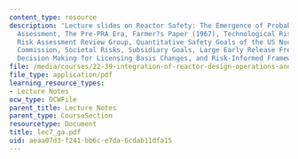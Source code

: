 ```yaml
---
content_type: resource
description: 'Lecture slides on Reactor Safety: The Emergence of Probabilistic Risk
  Assessment, The Pre-PRA Era, Farmer?s Paper (1967), Technological Risk Assessment,
  Risk Assessment Review Group, Quantitative Safety Goals of the US Nuclear Regulatory
  Commission, Societal Risks, Subsidiary Goals, Large Early Release Frequency, Risk-Informed
  Decision Making for Licensing Basis Changes, and Risk-Informed Framework.'
file: /media/courses/22-39-integration-of-reactor-design-operations-and-safety-fall-2006/aeaa07d3f241bb6ce7da6cdab11dfa15_lec7_ga.pdf
file_type: application/pdf
learning_resource_types:
- Lecture Notes
ocw_type: OCWFile
parent_title: Lecture Notes
parent_type: CourseSection
resourcetype: Document
title: lec7_ga.pdf
uid: aeaa07d3-f241-bb6c-e7da-6cdab11dfa15
---
```

